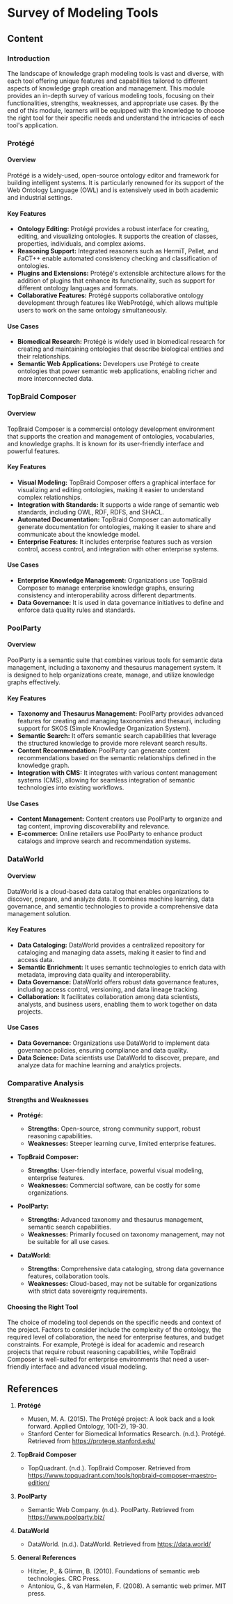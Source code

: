 # Survey of Modeling Tools

## Content

### Introduction

The landscape of knowledge graph modeling tools is vast and diverse, with each tool offering unique features and capabilities tailored to different aspects of knowledge graph creation and management. This module provides an in-depth survey of various modeling tools, focusing on their functionalities, strengths, weaknesses, and appropriate use cases. By the end of this module, learners will be equipped with the knowledge to choose the right tool for their specific needs and understand the intricacies of each tool's application.

### Protégé

#### Overview

Protégé is a widely-used, open-source ontology editor and framework for building intelligent systems. It is particularly renowned for its support of the Web Ontology Language (OWL) and is extensively used in both academic and industrial settings.

#### Key Features

- **Ontology Editing:** Protégé provides a robust interface for creating, editing, and visualizing ontologies. It supports the creation of classes, properties, individuals, and complex axioms.
- **Reasoning Support:** Integrated reasoners such as HermiT, Pellet, and FaCT++ enable automated consistency checking and classification of ontologies.
- **Plugins and Extensions:** Protégé's extensible architecture allows for the addition of plugins that enhance its functionality, such as support for different ontology languages and formats.
- **Collaborative Features:** Protégé supports collaborative ontology development through features like WebProtégé, which allows multiple users to work on the same ontology simultaneously.

#### Use Cases

- **Biomedical Research:** Protégé is widely used in biomedical research for creating and maintaining ontologies that describe biological entities and their relationships.
- **Semantic Web Applications:** Developers use Protégé to create ontologies that power semantic web applications, enabling richer and more interconnected data.

### TopBraid Composer

#### Overview

TopBraid Composer is a commercial ontology development environment that supports the creation and management of ontologies, vocabularies, and knowledge graphs. It is known for its user-friendly interface and powerful features.

#### Key Features

- **Visual Modeling:** TopBraid Composer offers a graphical interface for visualizing and editing ontologies, making it easier to understand complex relationships.
- **Integration with Standards:** It supports a wide range of semantic web standards, including OWL, RDF, RDFS, and SHACL.
- **Automated Documentation:** TopBraid Composer can automatically generate documentation for ontologies, making it easier to share and communicate about the knowledge model.
- **Enterprise Features:** It includes enterprise features such as version control, access control, and integration with other enterprise systems.

#### Use Cases

- **Enterprise Knowledge Management:** Organizations use TopBraid Composer to manage enterprise knowledge graphs, ensuring consistency and interoperability across different departments.
- **Data Governance:** It is used in data governance initiatives to define and enforce data quality rules and standards.

### PoolParty

#### Overview

PoolParty is a semantic suite that combines various tools for semantic data management, including a taxonomy and thesaurus management system. It is designed to help organizations create, manage, and utilize knowledge graphs effectively.

#### Key Features

- **Taxonomy and Thesaurus Management:** PoolParty provides advanced features for creating and managing taxonomies and thesauri, including support for SKOS (Simple Knowledge Organization System).
- **Semantic Search:** It offers semantic search capabilities that leverage the structured knowledge to provide more relevant search results.
- **Content Recommendation:** PoolParty can generate content recommendations based on the semantic relationships defined in the knowledge graph.
- **Integration with CMS:** It integrates with various content management systems (CMS), allowing for seamless integration of semantic technologies into existing workflows.

#### Use Cases

- **Content Management:** Content creators use PoolParty to organize and tag content, improving discoverability and relevance.
- **E-commerce:** Online retailers use PoolParty to enhance product catalogs and improve search and recommendation systems.

### DataWorld

#### Overview

DataWorld is a cloud-based data catalog that enables organizations to discover, prepare, and analyze data. It combines machine learning, data governance, and semantic technologies to provide a comprehensive data management solution.

#### Key Features

- **Data Cataloging:** DataWorld provides a centralized repository for cataloging and managing data assets, making it easier to find and access data.
- **Semantic Enrichment:** It uses semantic technologies to enrich data with metadata, improving data quality and interoperability.
- **Data Governance:** DataWorld offers robust data governance features, including access control, versioning, and data lineage tracking.
- **Collaboration:** It facilitates collaboration among data scientists, analysts, and business users, enabling them to work together on data projects.

#### Use Cases

- **Data Governance:** Organizations use DataWorld to implement data governance policies, ensuring compliance and data quality.
- **Data Science:** Data scientists use DataWorld to discover, prepare, and analyze data for machine learning and analytics projects.

### Comparative Analysis

#### Strengths and Weaknesses

- **Protégé:**

  - **Strengths:** Open-source, strong community support, robust reasoning capabilities.
  - **Weaknesses:** Steeper learning curve, limited enterprise features.

- **TopBraid Composer:**

  - **Strengths:** User-friendly interface, powerful visual modeling, enterprise features.
  - **Weaknesses:** Commercial software, can be costly for some organizations.

- **PoolParty:**

  - **Strengths:** Advanced taxonomy and thesaurus management, semantic search capabilities.
  - **Weaknesses:** Primarily focused on taxonomy management, may not be suitable for all use cases.

- **DataWorld:**
  - **Strengths:** Comprehensive data cataloging, strong data governance features, collaboration tools.
  - **Weaknesses:** Cloud-based, may not be suitable for organizations with strict data sovereignty requirements.

#### Choosing the Right Tool

The choice of modeling tool depends on the specific needs and context of the project. Factors to consider include the complexity of the ontology, the required level of collaboration, the need for enterprise features, and budget constraints. For example, Protégé is ideal for academic and research projects that require robust reasoning capabilities, while TopBraid Composer is well-suited for enterprise environments that need a user-friendly interface and advanced visual modeling.

## References

1. **Protégé**

   - Musen, M. A. (2015). The Protégé project: A look back and a look forward. Applied Ontology, 10(1-2), 19-30.
   - Stanford Center for Biomedical Informatics Research. (n.d.). Protégé. Retrieved from https://protege.stanford.edu/

2. **TopBraid Composer**

   - TopQuadrant. (n.d.). TopBraid Composer. Retrieved from https://www.topquadrant.com/tools/topbraid-composer-maestro-edition/

3. **PoolParty**

   - Semantic Web Company. (n.d.). PoolParty. Retrieved from https://www.poolparty.biz/

4. **DataWorld**

   - DataWorld. (n.d.). DataWorld. Retrieved from https://data.world/

5. **General References**
   - Hitzler, P., & Glimm, B. (2010). Foundations of semantic web technologies. CRC Press.
   - Antoniou, G., & van Harmelen, F. (2008). A semantic web primer. MIT press.
